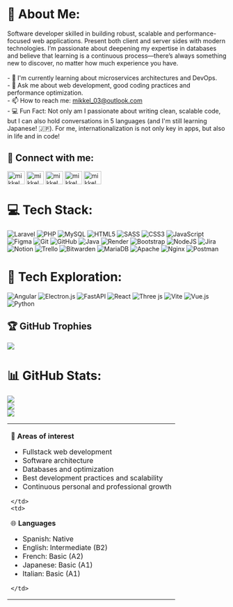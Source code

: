 # 💫 About Me:
Software developer skilled in building robust, scalable and performance-focused web applications. Present both client and server sides with modern technologies. I’m passionate about deepening my expertise in databases and believe that learning is a continuous process—there’s always something new to discover, no matter how much experience you have.<br>
<br>- 🌱 I'm currently learning about microservices architectures and DevOps.
<br>- 💬 Ask me about web development, good coding practices and performance optimization.
<br>- 📫 How to reach me: [mikkel_03@outlook.com](mikkel_03@outlook.com)
<br>- 💻 Fun Fact: Not only am I passionate about writing clean, scalable code, but I can also hold conversations in 5 languages (and I'm still learning Japanese! 🇯🇵). For me, internationalization is not only key in apps, but also in life and in code!<br>

## 📲 Connect with me:
<p align="left">
<a href="https://linkedin.com/in/mikkel llaven alonso" target="blank"><img align="center" src="https://raw.githubusercontent.com/rahuldkjain/github-profile-readme-generator/master/src/images/icons/Social/linked-in-alt.svg" alt="mikkel llaven alonso" height="30" width="40" /></a>
<a href="https://wa.me/5219213029641" target="blank"><img align="center" src="https://raw.githubusercontent.com/rahuldkjain/github-profile-readme-generator/master/src/images/icons/Social/whatsapp.svg" alt="mikkel_alonso" height="30" width="40" /></a>
<a href="https://twitter.com/mikkel_alonso" target="blank"><img align="center" src="https://raw.githubusercontent.com/rahuldkjain/github-profile-readme-generator/master/src/images/icons/Social/twitter.svg" alt="mikkel_alonso" height="30" width="40" /></a>
<a href="https://fb.com/mikkel llaven alonso" target="blank"><img align="center" src="https://raw.githubusercontent.com/rahuldkjain/github-profile-readme-generator/master/src/images/icons/Social/facebook.svg" alt="mikkel llaven alonso" height="30" width="40" /></a>
<a href="https://instagram.com/mikkel_alonso" target="blank"><img align="center" src="https://raw.githubusercontent.com/rahuldkjain/github-profile-readme-generator/master/src/images/icons/Social/instagram.svg" alt="mikkel_alonso" height="30" width="40" /></a>
</p>

# 💻 Tech Stack:
![Laravel](https://img.shields.io/badge/laravel-%23FF2D20.svg?style=for-the-badge&logo=laravel&logoColor=white) 
![PHP](https://img.shields.io/badge/php-%23777BB4.svg?style=for-the-badge&logo=php&logoColor=white) 
![MySQL](https://img.shields.io/badge/mysql-4479A1.svg?style=for-the-badge&logo=mysql&logoColor=white) 
![HTML5](https://img.shields.io/badge/html5-%23E34F26.svg?style=for-the-badge&logo=html5&logoColor=white) 
![SASS](https://img.shields.io/badge/SASS-hotpink.svg?style=for-the-badge&logo=SASS&logoColor=white) 
![CSS3](https://img.shields.io/badge/css3-%231572B6.svg?style=for-the-badge&logo=css3&logoColor=white) 
![JavaScript](https://img.shields.io/badge/javascript-%23323330.svg?style=for-the-badge&logo=javascript&logoColor=%23F7DF1E) 
![Figma](https://img.shields.io/badge/figma-%23F24E1E.svg?style=for-the-badge&logo=figma&logoColor=white) 
![Git](https://img.shields.io/badge/git-%23F05033.svg?style=for-the-badge&logo=git&logoColor=white) 
![GitHub](https://img.shields.io/badge/github-%23121011.svg?style=for-the-badge&logo=github&logoColor=white) 
![Java](https://img.shields.io/badge/java-%23ED8B00.svg?style=for-the-badge&logo=openjdk&logoColor=white) 
![Render](https://img.shields.io/badge/Render-%46E3B7.svg?style=for-the-badge&logo=render&logoColor=white) 
![Bootstrap](https://img.shields.io/badge/bootstrap-%238511FA.svg?style=for-the-badge&logo=bootstrap&logoColor=white) 
![NodeJS](https://img.shields.io/badge/node.js-6DA55F?style=for-the-badge&logo=node.js&logoColor=white) 
![Jira](https://img.shields.io/badge/jira-%230A0FFF.svg?style=for-the-badge&logo=jira&logoColor=white) 
![Notion](https://img.shields.io/badge/Notion-%23000000.svg?style=for-the-badge&logo=notion&logoColor=white) 
![Trello](https://img.shields.io/badge/Trello-%23026AA7.svg?style=for-the-badge&logo=Trello&logoColor=white) 
![Bitwarden](https://img.shields.io/badge/bitwarden-%23175DDC.svg?style=for-the-badge&logo=bitwarden&logoColor=white) 
![MariaDB](https://img.shields.io/badge/MariaDB-003545?style=for-the-badge&logo=mariadb&logoColor=white) 
![Apache](https://img.shields.io/badge/apache-%23D42029.svg?style=for-the-badge&logo=apache&logoColor=white) 
![Nginx](https://img.shields.io/badge/nginx-%23009639.svg?style=for-the-badge&logo=nginx&logoColor=white) 
![Postman](https://img.shields.io/badge/Postman-FF6C37?style=for-the-badge&logo=postman&logoColor=white) 

# 🤯 Tech Exploration:
![Angular](https://img.shields.io/badge/angular-%23DD0031.svg?style=for-the-badge&logo=angular&logoColor=white) 
![Electron.js](https://img.shields.io/badge/Electron-191970?style=for-the-badge&logo=Electron&logoColor=white) 
![FastAPI](https://img.shields.io/badge/FastAPI-005571?style=for-the-badge&logo=fastapi) 
![React](https://img.shields.io/badge/react-%2320232a.svg?style=for-the-badge&logo=react&logoColor=%2361DAFB) 
![Three js](https://img.shields.io/badge/threejs-black?style=for-the-badge&logo=three.js&logoColor=white) 
![Vite](https://img.shields.io/badge/vite-%23646CFF.svg?style=for-the-badge&logo=vite&logoColor=white) 
![Vue.js](https://img.shields.io/badge/vue.js-%2335495e.svg?style=for-the-badge&logo=vuedotjs&logoColor=%234FC08D) 
![Python](https://img.shields.io/badge/python-3670A0?style=for-the-badge&logo=python&logoColor=ffdd54)

## 🏆 GitHub Trophies
![](https://github-profile-trophy.vercel.app/?username=MLlAlonso&theme=radical&no-frame=false&no-bg=true&margin-w=4)

# 📊 GitHub Stats:
![](https://github-readme-stats.vercel.app/api?username=MLlAlonso&theme=github_dark&hide_border=false&include_all_commits=true&count_private=false)<br/>
![](https://nirzak-streak-stats.vercel.app/?user=MLlAlonso&theme=github_dark&hide_border=false)<br/>
![](https://github-readme-stats.vercel.app/api/top-langs/?username=MLlAlonso&theme=github_dark&hide_border=false&include_all_commits=true&count_private=false&layout=compact)

<table>
  <tr>
    <td>

🧠 **Areas of interest**
<ul>
  <li>Fullstack web development</li>
  <li>Software architecture</li>
  <li>Databases and optimization</li>
  <li>Best development practices and scalability</li>
  <li>Continuous personal and professional growth</li>
</ul>

    </td>
    <td>

🌐 **Languages**
<ul>
  <li>Spanish: Native</li>
  <li>English: Intermediate (B2)</li>
  <li>French: Basic (A2)</li>
  <li>Japanese: Basic (A1)</li>
  <li>Italian: Basic (A1)</li>
</ul>

    </td>
  </tr>
</table>
